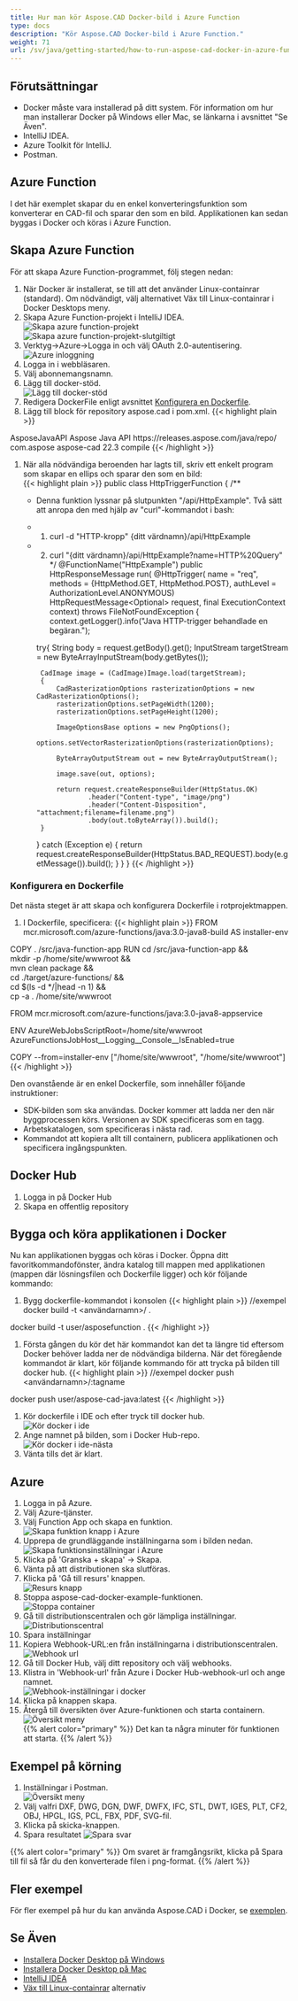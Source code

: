 ```yaml
---
title: Hur man kör Aspose.CAD Docker-bild i Azure Function
type: docs
description: "Kör Aspose.CAD Docker-bild i Azure Function."
weight: 71
url: /sv/java/getting-started/how-to-run-aspose-cad-docker-in-azure-function/
---
```


## Förutsättningar
- Docker måste vara installerad på ditt system. För information om hur man installerar Docker på Windows eller Mac, se länkarna i avsnittet "Se Även".
- IntelliJ IDEA.
- Azure Toolkit för IntelliJ.
- Postman.

## Azure Function

I det här exemplet skapar du en enkel konverteringsfunktion som konverterar en CAD-fil och sparar den som en bild. Applikationen kan sedan byggas i Docker och köras i Azure Function.

## Skapa Azure Function

För att skapa Azure Function-programmet, följ stegen nedan:
1. När Docker är installerat, se till att det använder Linux-containrar (standard). Om nödvändigt, välj alternativet Väx till Linux-containrar i Docker Desktops meny.
1. Skapa Azure Function-projekt i IntelliJ IDEA.<br>
![Skapa azure function-projekt](/_assets/java/java-azure/create-function-ide-1.png)<br>
![Skapa azure function-projekt-slutgiltigt](/_assets/java/java-azure/create-function-ide-2.png)<br>
1. Verktyg->Azure->Logga in och välj OAuth 2.0-autentisering.<br>
![Azure inloggning](/_assets/java/java-azure/sign-in-azure.png)<br>
1. Logga in i webbläsaren.
1. Välj abonnemangsnamn.
1. Lägg till docker-stöd.<br>
![Lägg till docker-stöd](/_assets/java/java-azure/add-docker-support.png)<br>
1. Redigera DockerFile enligt avsnittet <a href="#configuring-a-dockerfile">Konfigurera en Dockerfile</a>.
1. Lägg till block för repository aspose.cad i pom.xml.
{{< highlight plain >}}
<repositories>
    <repository>
		<id>AsposeJavaAPI</id>
        <name>Aspose Java API</name>
        <url>https://releases.aspose.com/java/repo/</url>
    </repository>
</repositories>


<dependencies>
 <dependency>
    <groupId>com.aspose</groupId>
    <artifactId>aspose-cad</artifactId>
    <version>22.3</version>
    <scope>compile</scope>
  </dependency>
</dependencies>
{{< /highlight >}}

1. När alla nödvändiga beroenden har lagts till, skriv ett enkelt program som skapar en ellips och sparar den som en bild:<br>
{{< highlight plain >}}
public class HttpTriggerFunction {
    /**
     * Denna funktion lyssnar på slutpunkten "/api/HttpExample". Två sätt att anropa den med hjälp av "curl"-kommandot i bash:
     * 1. curl -d "HTTP-kropp" {ditt värdnamn}/api/HttpExample
     * 2. curl "{ditt värdnamn}/api/HttpExample?name=HTTP%20Query"
     */
    @FunctionName("HttpExample")
    public HttpResponseMessage run(
            @HttpTrigger(
                name = "req",
                methods = {HttpMethod.GET, HttpMethod.POST},
                authLevel = AuthorizationLevel.ANONYMOUS)
                HttpRequestMessage<Optional<String>> request,
            final ExecutionContext context) throws FileNotFoundException {
        context.getLogger().info("Java HTTP-trigger behandlade en begäran.");

        try{
            String body = request.getBody().get();
            InputStream targetStream = new ByteArrayInputStream(body.getBytes());

            CadImage image = (CadImage)Image.load(targetStream);
            {
                CadRasterizationOptions rasterizationOptions = new CadRasterizationOptions();
                rasterizationOptions.setPageWidth(1200);
                rasterizationOptions.setPageHeight(1200);

                ImageOptionsBase options = new PngOptions();
                options.setVectorRasterizationOptions(rasterizationOptions);

                ByteArrayOutputStream out = new ByteArrayOutputStream();

                image.save(out, options);

                return request.createResponseBuilder(HttpStatus.OK)
                        .header("Content-type", "image/png")
                        .header("Content-Disposition", "attachment;filename=filename.png")
                        .body(out.toByteArray()).build();
            }
        }
        catch (Exception e)
		{
            return request.createResponseBuilder(HttpStatus.BAD_REQUEST).body(e.getMessage()).build();
        }
    }
}
{{< /highlight >}}

### Konfigurera en Dockerfile

Det nästa steget är att skapa och konfigurera Dockerfile i rotprojektmappen.

1. I Dockerfile, specificera:
{{< highlight plain >}}
FROM mcr.microsoft.com/azure-functions/java:3.0-java8-build AS installer-env

COPY . /src/java-function-app
RUN cd /src/java-function-app && \
    mkdir -p /home/site/wwwroot && \
    mvn clean package && \
    cd ./target/azure-functions/ && \
    cd $(ls -d */|head -n 1) && \
    cp -a . /home/site/wwwroot

FROM mcr.microsoft.com/azure-functions/java:3.0-java8-appservice

ENV AzureWebJobsScriptRoot=/home/site/wwwroot \
    AzureFunctionsJobHost__Logging__Console__IsEnabled=true

COPY --from=installer-env ["/home/site/wwwroot", "/home/site/wwwroot"]
{{< /highlight >}}

Den ovanstående är en enkel Dockerfile, som innehåller följande instruktioner:

- SDK-bilden som ska användas. Docker kommer att ladda ner den när byggprocessen körs. Versionen av SDK specificeras som en tagg.
- Arbetskatalogen, som specificeras i nästa rad.
- Kommandot att kopiera allt till containern, publicera applikationen och specificera ingångspunkten.

## Docker Hub
1. Logga in på Docker Hub
1. Skapa en offentlig repository

## Bygga och köra applikationen i Docker

Nu kan applikationen byggas och köras i Docker. Öppna ditt favoritkommandofönster, ändra katalog till mappen med applikationen (mappen där lösningsfilen och Dockerfile ligger) och kör följande kommando:

1. Bygg dockerfile-kommandot i konsolen
{{< highlight plain >}}
//exempel
docker build -t <användarnamn>/<repositoriesnamn> .

docker build -t user/asposefunction .
{{< /highlight >}}

1. Första gången du kör det här kommandot kan det ta längre tid eftersom Docker behöver ladda ner de nödvändiga bilderna. När det föregående kommandot är klart, kör följande kommando för att trycka på bilden till docker hub.
{{< highlight plain >}}
//exempel
docker push <användarnamn>/<repositoriesnamn>:tagname

docker push user/aspose-cad-java:latest
{{< /highlight >}}

1. Kör dockerfile i IDE och efter tryck till docker hub.<br>
![Kör docker i ide](/_assets/java/java-azure/docker-run-in-ide.png)<br>
1. Ange namnet på bilden, som i Docker Hub-repo.<br>
![Kör docker i ide-nästa](/_assets/java/java-azure/docker-run-in-ide-1.png)<br>
1. Vänta tills det är klart.

## Azure

1. Logga in på Azure.
1. Välj Azure-tjänster.
1. Välj Function App och skapa en funktion.<br>
![Skapa funktion knapp i Azure](/_assets/java/java-azure/create-function-azure.png)<br>
1. Upprepa de grundläggande inställningarna som i bilden nedan.<br>
![Skapa funktionsinställningar i Azure](/_assets/java/java-azure/create-function-settings.png)<br>
1. Klicka på 'Granska + skapa' -> Skapa.
1. Vänta på att distributionen ska slutföras.
1. Klicka på 'Gå till resurs' knappen.<br>
![Resurs knapp](/_assets/java/java-azure/go-to-resource.png)<br>
1. Stoppa aspose-cad-docker-example-funktionen.<br>
![Stoppa container](/_assets/java/java-azure/stop-container.png)<br>
1. Gå till distributionscentralen och gör lämpliga inställningar.<br>
![Distributionscentral](/_assets/java/java-azure/deployment-center.png)<br>
1. Spara inställningar
1. Kopiera Webhook-URL:en från inställningarna i distributionscentralen.<br>
![Webhook url](/_assets/java/java-azure/webhook-url.png)<br>
1. Gå till Docker Hub, välj ditt repository och välj webhooks.
1. Klistra in 'Webhook-url' från Azure i Docker Hub-webhook-url och ange namnet.<br>
![Webhook-inställningar i docker](/_assets/java/java-azure/webhook.png)<br>
1. Klicka på knappen skapa.
1. Återgå till översikten över Azure-funktionen och starta containern.<br>
![Översikt meny](/_assets/java/java-azure/overview.png)<br>
{{% alert color="primary" %}} 
Det kan ta några minuter för funktionen att starta.
{{% /alert %}}

## Exempel på körning

1. Inställningar i Postman.<br>
![Översikt meny](/_assets/java/java-azure/postman-settings.png)<br>
1. Välj valfri DXF, DWG, DGN, DWF, DWFX, IFC, STL, DWT, IGES, PLT, CF2, OBJ, HPGL, IGS, PCL, FBX, PDF, SVG-fil.
1. Klicka på skicka-knappen.
1. Spara resultatet
![Spara svar](/_assets/java/java-azure/response-postman.png)<br>

{{% alert color="primary" %}} 
Om svaret är framgångsrikt, klicka på Spara till fil så får du den konverterade filen i png-format.
{{% /alert %}}

## Fler exempel

För fler exempel på hur du kan använda Aspose.CAD i Docker, se [exemplen](https://github.com/aspose-cad/Aspose.CAD-Documentation).

## Se Även

- [Installera Docker Desktop på Windows](https://docs.docker.com/docker-for-windows/install/)
- [Installera Docker Desktop på Mac](https://docs.docker.com/docker-for-mac/install/)
- [IntelliJ IDEA](https://www.jetbrains.com/idea/)
- [Väx till Linux-containrar](https://docs.docker.com/docker-for-windows/#switch-between-windows-and-linux-containers) alternativ
